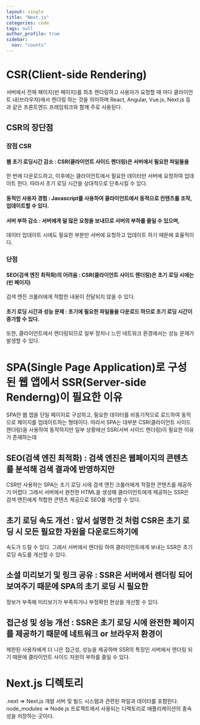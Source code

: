 ```yaml
---
layout: single
title: "Next.js"
categories: code
tags: null
author_profile: true
sidebar:
  nav: "counts"
---
```


# CSR(Client-side Rendering)

서버에서 전체 페이지(빈 페이지)를 최초 렌더링하고 사용자가 요청할 때 마다
클라이언트 내(브라우저)에서 렌더링 하는 것을 의미하며 React, Angular, Vue.js, Next.js
등과 같은 프론트엔드 프레임워크와 함께 주로 사용된다.

## CSR의 장단점

### 장점 CSR

#### 웹 초기 로딩시간 감소 : CSR(클라이언트 사이드 렌더링)은 서버에서 필요한 파일들을

한 번에 다운로드하고, 이후에는 클라이언트에서 필요한 데이터만 서버에 요청하여 업데이트 한다.
따라서 초기 로딩 시간을 상대적으로 단축시킬 수 있다.

#### 동적인 사용자 경험 : Javascript를 사용하여 클라이언트에서 동적으로 컨텐츠를 조작, 업데이트할 수 있다.

#### 서버 부하 감소 : 서버에게 덜 많은 요청을 보내므로 서버의 부하를 줄일 수 있으며,

데이터 업데이트 시에도 필요한 부분만 서버에 요청하고 업데이트 하기 때문에 효율적이다.

### 단점

#### SEO(검색 엔진 최적화)의 어려움 : CSR(클라이언트 사이드 렌더링)은 초기 로딩 시에는(빈 페이지)

검색 엔진 크롤러에게 적합한 내용이 전달되지 않을 수 있다.

#### 초기 로딩 시간과 성능 문제 : 초기에 필요한 파일들을 다운로드 하므로 초기 로딩 시간이 증가할 수 있다.

또한, 클라이언트에서 렌더링되므로 일부 장치나 느린 네트워크 환경에서는 성능 문제가 발생할 수 있다.

# SPA(Single Page Application)로 구성된 웹 앱에서 SSR(Server-side Renderng)이 필요한 이유

SPA란 웹 앱을 단일 페이지로 구성하고, 필요한 데이터를 비동기적으로 로드하여 동적으로
페이지를 업데이트하는 형태이다.
따라서 SPA는 대부분 CSR(클라이언트 사이드 렌더링)을 사용하여 동작하지만
일부 상황에선 SSR(서버 사이드 렌더링)이 필요한 이유가 존재하는데

## SEO(검색 엔진 최적화) : 검색 엔진은 웹페이지의 콘텐츠를 분석해 검색 결과에 반영하지만

CSR만 사용하는 SPA는 초기 로딩 시에 검색 엔진 크롤러에게 적절한 콘텐츠를 제공하기 어렵다
그래서 서버에서 완전한 HTML을 생성해 클라이언트에게 제공하는 SSR은 검색 엔진에게 적합한
콘텐츠 제공으로 SEO를 개선할 수 있다.

## 초기 로딩 속도 개선 : 앞서 설명한 것 처럼 CSR은 초기 로딩 시 모든 필요한 자원을 다운로드하기에

속도가 드릴 수 있다. 그래서 서버에서 렌더링 하여 클라이언트에게 보내는 SSR은 초기 로딩 속도를 개선할 수 있다.

## 소셜 미리보기 및 링크 공유 : SSR은 서버에서 렌더링 되어 보여주기 때문에 SPA의 초기 로딩 시 필요한

정보가 부족해 미리보기가 부족하거나 부정확한 현상을 개선할 수 있다.

## 접근성 및 성능 개선 : SSR은 초기 로딩 시에 완전한 페이지를 제공하기 때문에 네트워크 or 브라우저 환경이

제한된 사용자에게 더 나은 접근성, 성능을 제공하며 SSR의 특징인 서버에서 렌더링 되기 때문에
클라이언트 사이드 자원의 부하를 줄일 수 있다.

# Next.js 디렉토리

.next => Next.js 개발 서버 및 빌드 시스템과 관련된 파일과 데이터를 포함한다.
node_modules => Node.js 프로젝트에서 사용되는 디렉토리로 애플리케이션의 종속성을 저장하는 곳이다.
